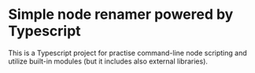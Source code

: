# Simple node renamer powered by Typescript

This is a Typescript project for practise command-line node scripting and utilize built-in modules (but it includes also external libraries).